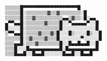 ▒▒▒▒▒█▀▀▀▀▀▀▀▀▀▀▀▀▀▀▀▀▀▀█
▒▒▒▒▒█░▒▒▒▒▒▒▒▓▒▒▓▒▒▒▒▒▒▒░█
▒▒▒▒▒█░▒▒▓▒▒▒▒▒▒▒▒▒▄▄▒▓▒▒░█░▄▄
▄▀▀▄▄█░▒▒▒▒▒▒▓▒▒▒▒█░░▀▄▄▄▄▄▀░░█
█░░░░█░▒▒▒▒▒▒▒▒▒▒▒█░░░░░░░░░░░█
▒▀▀▄▄█░▒▒▒▒▓▒▒▒▓▒█░░░█▒░░░░█▒░░█
▒▒▒▒▒█░▒▓▒▒▒▒▓▒▒▒█░░░░░░░▀░░░░░█
▒▒▒▄▄█░▒▒▒▓▒▒▒▒▒▒▒█░░█▄▄█▄▄█░░█
▒▒▒█░░░█▄▄▄▄▄▄▄▄▄▄█░█▄▄▄▄▄▄▄▄▄█
▒▒▒█▄▄█░░█▄▄█░░░░░░█▄▄█░░█▄▄█
